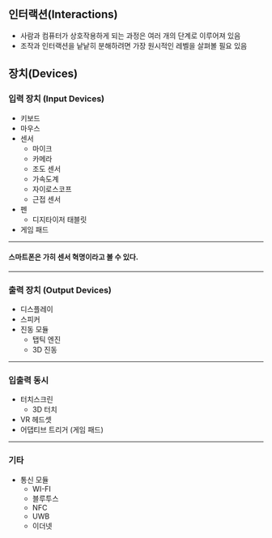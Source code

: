 ## 인터랙션(Interactions)

- 사람과 컴퓨터가 상호작용하게 되는 과정은 여러 개의 단계로 이루어져 있음
- 조작과 인터랙션을 낱낱히 분해하려면 가장 원시적인 레벨을 살펴볼 필요 있음

## 장치(Devices)

### 입력 장치 (Input Devices)

- 키보드
- 마우스
- 센서
	- 마이크
	- 카메라
	- 조도 센서
	- 가속도계
	- 자이로스코프
	- 근접 센서
- 펜
	- 디지타이저 태블릿
- 게임 패드

***

#### 스마트폰은 가히 센서 혁명이라고 볼 수 있다.

---

### 출력 장치 (Output Devices)

- 디스플레이
- 스피커
- 진동 모듈
	- 탭틱 엔진
	- 3D 진동

***

### 입출력 동시

- 터치스크린
	- 3D 터치
- VR 헤드셋
- 어댑티브 트리거 (게임 패드)

---

### 기타

- 통신 모듈
	- WI-FI
	- 블루투스
	- NFC
	- UWB
	- 이더넷